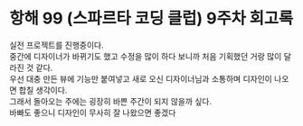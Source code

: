 # 항해 99 (스파르타 코딩 클럽) 9주차 회고록

실전 프로젝트를 진행중이다.<br>
중간에 디자이너가 바뀌기도 했고 수정을 많이 하다 보니까 처음 기획했던 거랑 많이 달라진 것 같다.<br>
우선 대충 만든 뷰에 기능만 붙여넣고 새로 오신 디자이너님과 소통하며 디자인이 나오면 합칠 생각이다.<br>
그래서 돌아오는 주에는 굉장히 바쁜 주간이 되지 않을까 싶다.<br>
바빠도 좋으니 디자인이 무사히 잘 나왔으면 좋겠다<br>